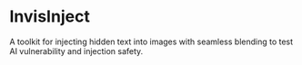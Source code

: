 # InvisInject
A toolkit for injecting hidden text into images with seamless blending to test AI vulnerability and injection safety.

